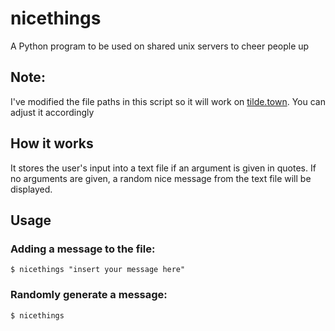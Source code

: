 # nicethings
A Python program to be used on shared unix servers to cheer people up

## Note: 
I've modified the file paths in this script so it will work on [tilde.town](https://tilde.town). You can adjust it accordingly

## How it works
It stores the user's input into a text file if an argument is given in quotes. If no arguments are given, a random nice message from the text file will be displayed.

## Usage
### Adding a message to the file:
`$ nicethings "insert your message here"`
### Randomly generate a message:
`$ nicethings`
